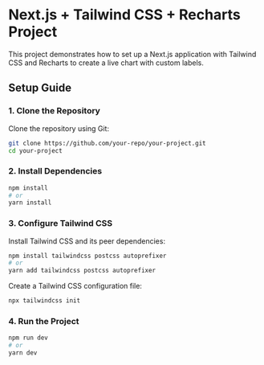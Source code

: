 # Next.js + Tailwind CSS + Recharts Project
This project demonstrates how to set up a Next.js application with Tailwind CSS and Recharts to create a live chart with custom labels.

## Setup Guide

### 1. Clone the Repository
Clone the repository using Git:
```bash
git clone https://github.com/your-repo/your-project.git
cd your-project
```

### 2. Install Dependencies
```bash
npm install
# or
yarn install
```

### 3. Configure Tailwind CSS
Install Tailwind CSS and its peer dependencies:
```bash
npm install tailwindcss postcss autoprefixer
# or
yarn add tailwindcss postcss autoprefixer
```

Create a Tailwind CSS configuration file:
```bash
npx tailwindcss init
```

### 4. Run the Project
```bash
npm run dev
# or
yarn dev
```